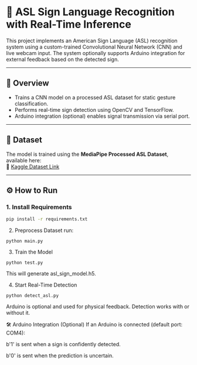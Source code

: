 # 🤟 ASL Sign Language Recognition with Real-Time Inference

This project implements an American Sign Language (ASL) recognition system using a custom-trained Convolutional Neural Network (CNN) and live webcam input. The system optionally supports Arduino integration for external feedback based on the detected sign.

---

## 📌 Overview

- Trains a CNN model on a processed ASL dataset for static gesture classification.
- Performs real-time sign detection using OpenCV and TensorFlow.
- Arduino integration (optional) enables signal transmission via serial port.

---

## 🧠 Dataset

The model is trained using the **MediaPipe Processed ASL Dataset**, available here:  
🔗 [Kaggle Dataset Link](https://www.kaggle.com/datasets/vignonantoine/mediapipe-processed-asl-dataset/discussion/367326)

---

## ⚙️ How to Run

### 1. Install Requirements
```bash
pip install -r requirements.txt
```
2. Preprocess Dataset
run:
```
python main.py
```
3. Train the Model
```
python test.py
```
This will generate asl_sign_model.h5.

4. Start Real-Time Detection
```
python detect_asl.py
```
Arduino is optional and used for physical feedback. Detection works with or without it.

🛠 Arduino Integration (Optional)
If an Arduino is connected (default port: COM4):

b'1' is sent when a sign is confidently detected.

b'0' is sent when the prediction is uncertain.

